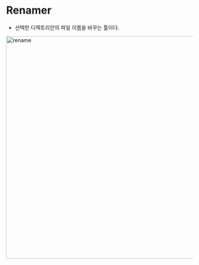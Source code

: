 # Renamer

- 선택한 디렉토리안의 파일 이름을 바꾸는 툴이다.
    
<img width="599" alt="rename" src="https://github.com/eunjin72/renamer/assets/128131020/36c8744c-a70e-44da-848c-eab4c4aae73e">


